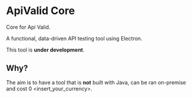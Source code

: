 # ApiValid Core
Core for Api Valid.

A functional, data-driven API testing tool using Electron.

This tool is **under development**.

## Why?
The aim is to have a tool that is **not** built with Java, can be ran on-premise and cost 0 &lt;insert_your_currency&gt;.
